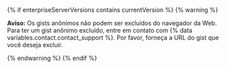 {% if enterpriseServerVersions contains currentVersion %}
{% warning %}

**Aviso:** Os gists anônimos não podem ser excluídos do navegador da Web. Para ter um gist anônimo excluído, entre em contato com {% data variables.contact.contact_support %}. Por favor, forneça a URL do gist que você deseja excluir.

{% endwarning %}
{% endif %}
